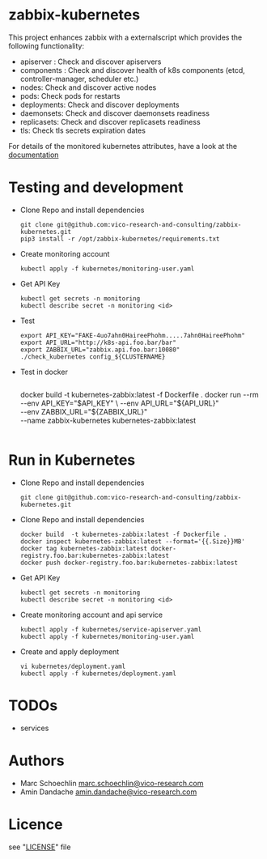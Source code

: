 zabbix-kubernetes
=================

This project enhances zabbix with a externalscript which provides the following functionality:

* apiserver : Check and discover apiservers
* components : Check and discover health of k8s components (etcd, controller-manager, scheduler etc.)
* nodes: Check and discover active nodes
* pods: Check pods for restarts
* deployments: Check and discover deployments
* daemonsets: Check and discover daemonsets readiness
* replicasets: Check and discover replicasets readiness
* tls: Check tls secrets expiration dates

For details of the monitored kubernetes attributes, have a look at the [documentation](http://htmlpreview.github.io/?https://github.com/vico-research-and-consulting/zabbix-kubernetes/blob/master/template/documentation/custom_service_kubernetes.html)

Testing and development
=======================


* Clone Repo and install dependencies
  ```
  git clone git@github.com:vico-research-and-consulting/zabbix-kubernetes.git
  pip3 install -r /opt/zabbix-kubernetes/requirements.txt
  ```
* Create monitoring account
  ```
  kubectl apply -f kubernetes/monitoring-user.yaml
  ```
* Get API Key
  ```
  kubectl get secrets -n monitoring
  kubectl describe secret -n monitoring <id>
  ```
* Test 
  ```
  export API_KEY="FAKE-4uo7ahn0HaireePhohm.....7ahn0HaireePhohm"
  export API_URL="http://k8s-api.foo.bar/bar"
  export ZABBIX_URL="zabbix.api.foo.bar:10080"
  ./check_kubernetes config_${CLUSTERNAME}
  ```
* Test in docker
  ```
  ```
  docker build  -t kubernetes-zabbix:latest -f Dockerfile .
  docker run --rm \
    --env API_KEY="$API_KEY" \
    --env API_URL="${API_URL}" \
    --env ZABBIX_URL="${ZABBIX_URL}" \
    --name zabbix-kubernetes kubernetes-zabbix:latest
  ```

Run in Kubernetes
=================

* Clone Repo and install dependencies
  ```
  git clone git@github.com:vico-research-and-consulting/zabbix-kubernetes.git
  ```
* Clone Repo and install dependencies
  ```
  docker build  -t kubernetes-zabbix:latest -f Dockerfile .
  docker inspect kubernetes-zabbix:latest --format='{{.Size}}MB'
  docker tag kubernetes-zabbix:latest docker-registry.foo.bar:kubernetes-zabbix:latest
  docker push docker-registry.foo.bar:kubernetes-zabbix:latest
  ```
* Get API Key
  ```
  kubectl get secrets -n monitoring
  kubectl describe secret -n monitoring <id>
  ```
* Create monitoring account and api service
  ```
  kubectl apply -f kubernetes/service-apiserver.yaml
  kubectl apply -f kubernetes/monitoring-user.yaml
  ```
* Create and apply deployment
  ```
  vi kubernetes/deployment.yaml
  kubectl apply -f kubernetes/deployment.yaml
  ```

TODOs
=====

- services

Authors
=======

- Marc Schoechlin <marc.schoechlin@vico-research.com>
- Amin Dandache <amin.dandache@vico-research.com>

Licence
=======

see "[LICENSE](./LICENSE)" file

